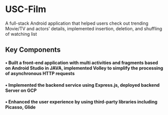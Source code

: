 # USC-Film
A full-stack Android application that helped users check out trending Movie/TV and actors’ details, implemented insertion, deletion, and shuffling of watching list

## Key Components

#### • Built a front-end application with multi activities and fragments based on Android Studio in JAVA, implemented Volley to simplify the processing of asynchronous HTTP requests

#### • Implemented the backend service using Express.js, deployed backend Server on GCP

#### • Enhanced the user experience by using third-party libraries including Picasso, Glide
